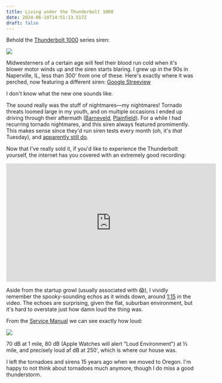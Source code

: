 ```yaml
---
title: Living under the Thunderbolt 1000
date: 2024-06-10T14:51:13.517Z
draft: false
---
```

Behold the [Thunderbolt 1000](https://en.wikipedia.org/wiki/Thunderbolt_(siren)) series siren:

![](/img/federal_signal_thunderbolt_1003_head.jpg)

Midwesterners of a certain age will feel their blood run cold when it's blower motor winds up and the siren starts blaring. I grew up in the 90s in Naperville, IL, less than 300' from one of these. Here's exactly where it was perched, now featuring a different siren: [Google Streeview](https://www.google.com/maps/@41.7477834,-88.1350469,3a,75y,289.31h,108.44t/data=!3m7!1e1!3m5!1snIR4zNMWkkKRo4ldX4hhqA!2e0!6shttps:%2F%2Fstreetviewpixels-pa.googleapis.com%2Fv1%2Fthumbnail%3Fpanoid%3DnIR4zNMWkkKRo4ldX4hhqA%26cb_client%3Dmaps_sv.share%26w%3D900%26h%3D600%26yaw%3D289.30785989636723%26pitch%3D-18.43564057003364%26thumbfov%3D90!7i16384!8i8192?coh=205410&entry=ttu>)

I don't know what the new one sounds like.

The sound really was the stuff of nightmares—my nightmares! Tornado threats loomed large in my youth, and on multiple occasions I ended up driving through their aftermath ([Barneveld](https://en.wikipedia.org/wiki/Tornado_outbreak_of_June_7%E2%80%938,_1984), [Plainfield](https://en.wikipedia.org/wiki/1990_Plainfield_tornado)). For a while I had recurring tornado nightmares, and this siren always featured promimently. This makes sense since they'd run siren tests every month (oh, it's *that* Tuesday), and [apparently still do](https://www.naperville.il.us/services/naperville-fire-department/emergency-preparedness/be-informed/outdoor-warning-siren-system/).

Now that I've really sold it, if you'd like to experience the Thunderbolt yourself, the internet has you covered with an extremely good recording:

<iframe width="560" height="315" src="https://www.youtube.com/embed/d9rRSY0dRIU?si=XdYuhTQw5YUhgj3e" title="YouTube video player" frameborder="0" allow="accelerometer; autoplay; clipboard-write; encrypted-media; gyroscope; picture-in-picture; web-share" referrerpolicy="strict-origin-when-cross-origin" allowfullscreen></iframe>

Aside from the startup growl (usually associated with 😱), I vividly remember the spooky-sounding echos as it winds down, around [1:15](https://youtu.be/d9rRSY0dRIU?t=75) in the video. The echoes are surprising, given the flat, suburban environment, but it's hard to overstate just how damn loud the thing was.

From the [Service Manual](https://web.archive.org/web/20220730161818/http://www.civildefensemuseum.com/sirens/manuals/thunderbolt/Tbolt-2.pdf) we can see exactly how loud:

![](/img/thunderbolt_coverage.png)

70 dB at 1 mile, 80 dB (Apple Watches will alert "Loud Environment") at ½ mile, and precisely loud af dB at 250', which is where our house was.

I left the tornadoes and sirens 15 years ago when we moved to Oregon. I'm happy to not think about tornadoes much anymore, though I do miss a good thunderstorm. 